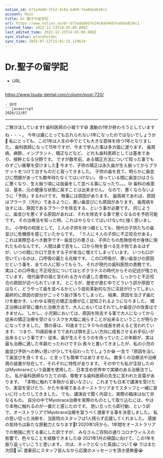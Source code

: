```yaml
---
notion_id: b73ade80-3fe2-4c0a-b469-7ea0dadb36c1
account: Main
title: Dr.聖子の留学記
url: https://www.notion.so/Dr-b73ade803fe24c0ab4697ea0dadb36c1
created_time: 2022-12-23T14:45:00.000Z
last_edited_time: 2022-12-23T14:45:00.000Z
sync_status: placeholder
sync_time: 2025-07-12T15:01:15.129619
---
```

# Dr.聖子の留学記

- URL
  ```javascript
https://www.tsuda-dental.com/column/post-720/
  ```
- 日付
  ```javascript
2020/12/07
  ```
---
ご無沙汰しています❗️
歯科医師の小堀です😄
激動の1年が終わろうとしていますね・・・。
今年は誰にとっても忘れられない1年になったのではないでしょうか🤔
私にとっても、この1年は人生の中でとても大きな意味を持つ1年となりました。
歯科医師になって15年ですが、今まで学んだ事は多方面に渡ります。
歯周病、麻酔、インプラント、矯正などなど。
どれも歯科医師としては基本であり、根幹となる分野です。
ですが数年前、ある矯正方法について知った事でものすごい衝撃を受けました🤯
今まで、子供の矯正は永久歯が生え揃ってからブラケットをつけて治すものだと習ってきました。
子供の歯を見て、明らかに歯並びに問題があっても数年待たなくてはいけない。
待っている間に歯並びはさらに悪くなり、生え揃う頃には抜歯をして並べる事になったり。。。😢
歯科の疾患は、基本、元の健康な状態に戻すことは出来ません。
なので、悪くならないように「予防」するわけです。
物事には原因があります。
歯周病であれば、原因はプラーク（汚れ）であるように、悪い歯並びにも原因があります。
歯周病を治すには、原因であるプラークを除去する、という事が必要です。
同じように、歯並びを悪くする原因があれば、それを除去する事で悪くなるのを予防可能です。
その治療法を知った時、これはやらなくてはいけない❗️と強く思いました。
小学校の校医として、１人の子供を持つ親としても、現代の子供たちの歯並びに危機感を感じていたからです。
「５人に４人の子供に不正咬合がある」
これは実際恐るべき数字です💦
歯並びの悪さは、子供たちの危険信号が身体に現れたものなんです。
人間は鼻で息をし、口から物を食べる生き物であるはずが、いつの間にか口で息をする子が本当に増えてしまっています。
いつも口が空いているのは、口呼吸の最たる兆候です。
この口呼吸が、悪い歯並びの原因だという事を、全ての人に知ってもらう。
それが現代の歯科医院の責務です。
実はこの口呼吸と不正咬合についてはヒポクラテスの時代からその記述が残されています。
現代歯学の祖と言われる方々の遺した書物にも、しっかりと不正咬合の原因が述べられています。
ところが、歴史が進む中でどういう訳か原因ではなく、どうやって歯を並べるかという技術革新的な方に注目が行ってしまい、最終的に原因の部分がごっそり抜け落ちてしまった。
結果、原因を治さず歯だけを動かす、いわゆる現在の矯正治療が広く認知されるようになりました。
矯正治療は非常に優れた治療方法で、大人においてはそれでしか歯並びの改善はできません。
しかし、小児期においては、原因を除去する事で大人になってから従来の矯正治療を受けるリスクを大幅に減らすことが出来るということが明らかになってきました。
顎の骨は、10歳までに９０％の成長を終えると言われています。
つまり、10歳前後までであれば顎を正しい方向に成長させるお手伝いが出来るという事です✨
従来、歯が生えそろうのを待っていたこの年齢が、実は最も治療に適した年齢だったわけです👍
長々と書いてきましたが、私の小児の歯並び予防への熱い思いが少しでも伝わったでしょうか😁
一言で「原因を治して歯並びを良くする」、と言っても簡単ではありません。
数多くの治療法や治療用の装置が存在して、それぞれに特性があります。
その中でも私が注目したのはMyobraceという装置を使用した、日本含め世界中で実績のある治療法でした。
私が歯科医師なりたての頃、尊敬する歯科医師の先生に言われた言葉があります。
「本物に触れて本物から習いなさい」
これまでも日本で講演を受けたり、実習を受けたり、かたや本場であるオーストラリアまでスタッフと一緒に習いに行ったりしてきました。
でも、講演会で聞く内容と、実際の臨床は似て非なるもの。
自分の中でMyobrace治療を実際のものとして取り込むには、やはり本物に触れるのが一番だと感じたのです。
思い立ったら即行動、という訳で、オーストラリアでMyobrace治療を習うべく渡豪する事を決意しました。
私の思い切った決断を、当医院のスタッフは1人残らず応援してくれました。
感謝の気持ちは新たな原動力となります💪❗️
2020年1月から、1年間をオーストラリアでの勉強に充てる事にした訳ですが、
みなさんご存知の通りコロナウィルスの影響で、色々なことを経験できました😅
2021年1月の帰国に向けて、この1年を振り返っていこうと思います。
次は、ネックとなった英語について😂
ではまた次回🤞
![](https://www.tsuda-dental.com/column/_data/contribute/images/720_1_18.jpg)
渡豪前にスタッフ皆んなから応援のメッセージを頂き感無量😭